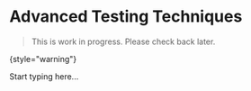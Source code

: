 # Advanced Testing Techniques

> This is work in progress. Please check back later.
> 
{style="warning"}

Start typing here...